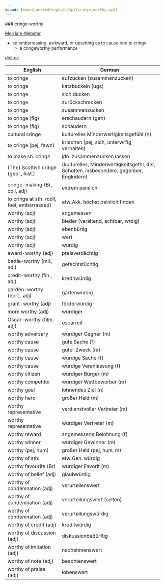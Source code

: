 ```yaml
---
sound: [sound:ankimd/english/mp3/cringe_worthy.mp3]
---
```


\### cringe-worthy

[Merriam-Webster](https://www.merriam-webster.com/dictionary/cringe-worthy)

- so embarrassing, awkward, or upsetting as to cause one to cringe
    - a cringeworthy performance

[dict.cc](https://www.dict.cc/cringe-worthy)

| English        | German       |
| -------------- | ------------ |
| to cringe | aufzucken (zusammenzucken) |
| to cringe | katzbuckeln (ugs) |
| to cringe | sich ducken |
| to cringe | zurückschrecken |
| to cringe | zusammenzucken |
| to cringe (fig) | erschaudern (geh) |
| to cringe (fig) | schaudern |
| cultural cringe | kulturelles Minderwertigkeitsgefühl (n) |
| to cringe (pej, fawn) | kriechen (pej, sich, unterwrfig, verhalten) |
| to make sb. cringe | jdn. zusammenzucken lassen |
| (The) Scottish cringe (geol., hist.) |  (kulturelles, Minderwertigkeitsgefhl, der, Schotten, insbesondere, gegenber, Englndern) |
| cringe-making (Br, coll, adj) | extrem peinlich |
| to cringe at sth. (coll, feel, embarrassed) | etw.Akk. höchst peinlich finden |
| worthy (adj) | angemessen |
| worthy (adj) | bieder (veraltend, achtbar, wrdig) |
| worthy (adj) | ebenbürtig |
| worthy (adj) | wert |
| worthy (adj) | würdig |
| award-worthy (adj) | preisverdächtig |
| battle-worthy (mil., adj) | gefechtstüchtig |
| credit-worthy (fin., adj) | kreditwürdig |
| garden-worthy (hort., adj) | gartenwürdig |
| grant-worthy (adj) | förderwürdig |
| more worthy (adj) | würdiger |
| Oscar-worthy (film, adj) | oscarreif |
| worthy adversary | würdiger Gegner (m) |
| worthy cause | gute Sache (f) |
| worthy cause | guter Zweck (m) |
| worthy cause | würdige Sache (f) |
| worthy cause | würdige Veranlassung (f) |
| worthy citizen | würdiger Bürger (m) |
| worthy competitor | würdiger Wettbewerber (m) |
| worthy goal | lohnendes Ziel (n) |
| worthy hero | großer Held (m) |
| worthy representative | verdienstvoller Vertreter (m) |
| worthy representative | würdiger Vertreter (m) |
| worthy reward | angemessene Belohnung (f) |
| worthy winner | würdiger Gewinner (m) |
| worthy (pej, hum) | großer Held (pej, hum, m) |
| worthy of sth. | etw.Gen. würdig |
| worthy favourite (Br) | würdiger Favorit (m) |
| worthy of belief (adj) | glaubwürdig |
| worthy of condemnation (adj) | verurteilenswert |
| worthy of condemnation (adj) | verurteilungswert (selten) |
| worthy of condemnation (adj) | verurteilungswürdig |
| worthy of credit (adj) | kreditwürdig |
| worthy of discussion (adj) | diskussionbedürftig |
| worthy of imitation (adj) | nachahmenswert |
| worthy of note (adj) | beachtenswert |
| worthy of praise (adj) | lobenswert |
